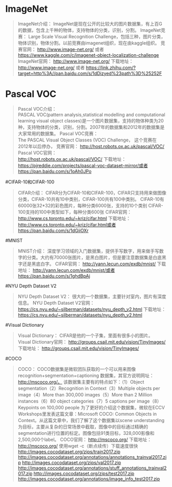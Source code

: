 # ImageNet
>ImageNet介绍：
ImageNet是现在公开的比较大的图片数据集，有上百G的数据，包含上千种的物体，支持物体的分类，识别，分割。
ImageNet竞赛：
Large Scale Visual Recognition Challenge，包括三种，图片分类，物体识别，物体分割。以前竞赛由imagenet组织，现在由kaggle组织。
竞赛官网：
http://www.image-net.org/ 或者 https://www.kaggle.com/c/imagenet-object-localization-challenge
ImageNet官网：	
http://www.image-net.org/
下载地址：	
http://www.image-net.org/  或者 https://link.zhihu.com/?target=http%3A//pan.baidu.com/s/1dDizyed%23path%3D%25252F

# Pascal VOC
>Pascal VOC介绍：	
PASCAL VOC(pattern analysis,statistical modelling and computational learning    visual object classes)是一个图片数据集，支持的物体种类为20种，支持物体的分类，识别，分割。2007年的数据集和2012年的数据集是大家常用的数据集。
Pascal VOC竞赛：	
The PASCAL Visual Object Classes (VOC) Challenge， 这个竞赛在2012年以后停办，
竞赛官网：
http://host.robots.ox.ac.uk/pascal/VOC/
Pascal VOC官网：	
http://host.robots.ox.ac.uk/pascal/VOC/
下载地址：
https://pjreddie.com/projects/pascal-voc-dataset-mirror/或者https://pan.baidu.com/s/1oAh0JPo

#CIFAR-10和CIFAR-100
>CIFAR介绍：
CIFAR分为CIFAR-10和CIFAR-100，CIFAR只支持用来做图像分类，CIFAR-10共有10中类别，CIFAR-100共有100中类别。
CIFAR-10有60000张32*32的彩色图片，每种分类6000张，支持的10个类别
CIFAR-100支持的100中类型如下，每种分类600张
CIFAR官网：	http://www.cs.toronto.edu/~kriz/cifar.html
下载地址：	
http://www.cs.toronto.edu/~kriz/cifar.html或者https://pan.baidu.com/s/1dGiiOXr

#MNIST
>MNIST介绍：
深度学习领域的入门数据集，提供手写数字，用来做手写数字的分类。大约有70000张图片，是黑白图片，但是要注意数据集是白底黑字还是黑底白字。
CIFAR官网：	http://yann.lecun.com/exdb/mnist/
下载地址：	http://yann.lecun.com/exdb/mnist/或者https://pan.baidu.com/s/1ghdBpAj

#NYU Depth Dataset V2
>NYU Depth Dataset V2：
很大的一个数据集，主要针对室内，图片有深度信息。
NYU Depth Dataset V2官网：	https://cs.nyu.edu/~silberman/datasets/nyu_depth_v2.html
下载地址：	https://cs.nyu.edu/~silberman/datasets/nyu_depth_v2.html

#Visual Dictionary
>Visual Dictionary：
CIFAR是他的一个子集，里面有很多小的图片。
Visual Dictionary官网：	http://groups.csail.mit.edu/vision/TinyImages/
下载地址：	http://groups.csail.mit.edu/vision/TinyImages/


#COCO
>COCO：
COCO数据集是微软团队获取的一个可以用来图像recognition+segmentation+captioning 数据集，其官方说明网址：http://mscoco.org/。
该数据集主要有的特点如下：（1）Object segmentation（2）Recognition in Context（3）Multiple objects per image（4）More than 300,000 images（5）More than 2 Million instances（6）80 object categories（7）5 captions per image（8）Keypoints on 100,000 people
为了更好的介绍这个数据集，微软在ECCV Workshops里发表这篇文章：Microsoft COCO: Common Objects in Context。从这篇文章中，我们了解了这个数据集以scene understanding为目标，主要从复杂的日常场景中截取，图像中的目标通过精确的segmentation进行位置的标定。图像包括91类目标，328,000影像和2,500,000个label。
COCO官网：	http://mscoco.org/
下载地址：	
http://mscoco.org/
使用wget -c（断点续传）下载速度很快
http://images.cocodataset.org/zips/train2017.zip
http://images.cocodataset.org/annotations/annotations_trainval2017.zip
http://images.cocodataset.org/zips/val2017.zip
http://images.cocodataset.org/annotations/stuff_annotations_trainval2017.zip
http://images.cocodataset.org/zips/test2017.zip
http://images.cocodataset.org/annotations/image_info_test2017.zip 
